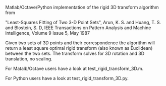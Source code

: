 Matlab/Octave/Python implementation of the rigid 3D transform algorithm from

"Least-Squares Fitting of Two 3-D Point Sets", Arun, K. S. and Huang, T. S. and Blostein, S. D, IEEE Transactions on Pattern Analysis and Machine Intelligence, Volume 9 Issue 5, May 1987

Given two sets of 3D points and their correspondence the algorithm will return a least square optimal rigid transform (also known as Euclidean) between the two sets. The transform solves for 3D rotation and 3D translation, no scaling.

For Matalb/Octave users have a look at test_rigid_transform_3D.m.

For Python users have a look at test_rigid_transform_3D.py.